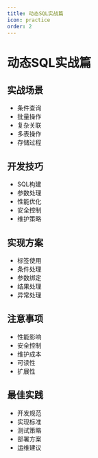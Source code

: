 ```yaml
---
title: 动态SQL实战篇
icon: practice
order: 2
---
```


# 动态SQL实战篇

## 实战场景
- 条件查询
- 批量操作
- 复杂关联
- 多表操作
- 存储过程

## 开发技巧
- SQL构建
- 参数处理
- 性能优化
- 安全控制
- 维护策略

## 实现方案
- 标签使用
- 条件处理
- 参数绑定
- 结果处理
- 异常处理

## 注意事项
- 性能影响
- 安全控制
- 维护成本
- 可读性
- 扩展性

## 最佳实践
- 开发规范
- 实现标准
- 测试策略
- 部署方案
- 运维建议
